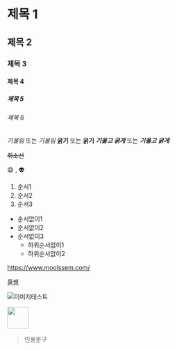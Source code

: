 # 제목 1
## 제목 2
### 제목 3
#### 제목 4
##### 제목 5
###### 제목 6

*기울임* 또는 _기울임_
**굵기** 또는 __굵기__
***기울고 굵게*** 또는 ___기울고 굵게___

~~취소선~~

:smile: , :alien:

1. 순서1
2. 순서2
3. 순서3

+ 순서없이1
+ 순서없이2
+ 순서없이3
    + 하위순서없이1
    + 하위순서없이2

<https://www.moolssem.com/>

[물쌤](https://www.moolssem.com/)

![이미지테스트](https://search.pstatic.net/sunny/?src=https%3A%2F%2Fcdn.crowdpic.net%2Fdetail-thumb%2Fthumb_d_BD3BE18EA977E0FFA825EBC25942AFB6.jpg&type=a340)

<img src="https://search.pstatic.net/sunny/?src=https%3A%2F%2Fcdn.crowdpic.net%2Fdetail-thumb%2Fthumb_d_BD3BE18EA977E0FFA825EBC25942AFB6.jpg&type=a340" width="50" height="50">

> 인용문구